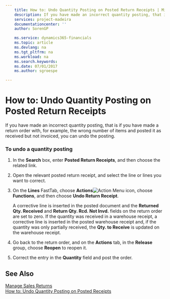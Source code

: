 ```yaml
---
    title: How to: Undo Quantity Posting on Posted Return Receipts | Microsoft Docs
    description: If you have made an incorrect quantity posting, that is if you have made a return order with, for example, the wrong number of items and posted it as received but not invoiced, you can undo the posting.
    services: project-madeira
    documentationcenter: ''
    author: SorenGP

    ms.service: dynamics365-financials
    ms.topic: article
    ms.devlang: na
    ms.tgt_pltfrm: na
    ms.workload: na
    ms.search.keywords:
    ms.date: 07/01/2017
    ms.author: sgroespe

---
```

# How to: Undo Quantity Posting on Posted Return Receipts
If you have made an incorrect quantity posting, that is if you have made a return order with, for example, the wrong number of items and posted it as received but not invoiced, you can undo the posting.  
  
### To undo a quantity posting  
  
1.  In the **Search** box, enter **Posted Return Receipts**, and then choose the related link.  
  
2.  Open the relevant posted return receipt, and select the line or lines you want to correct.  
  
3.  On the **Lines** FastTab, choose **Actions**![Action Menu icon](../media/actionmenuicon.png "actionMenuIcon"), choose **Functions**, and then choose **Undo Return Receipt**.  
  
     A corrective line is inserted in the posted document and the **Returned Qty. Received** and **Return Qty. Rcd. Not Invd.** fields on the return order are set to zero. If the quantity was received in a warehouse receipt, a corrective line is inserted in the posted warehouse receipt and, if the quantity was only partially received, the **Qty. to Receive** is updated on the warehouse receipt.  
  
4.  Go back to the return order, and on the **Actions** tab, in the **Release** group, choose **Reopen** to reopen it.  
  
5.  Correct the entry in the **Quantity** field and post the order.  
  
## See Also  
 [Manage Sales Returns](../manage-sales-returns.md)   
 [How to: Undo Quantity Posting on Posted Receipts](../how-to-undo-quantity-posting-on-posted-receipts.md)